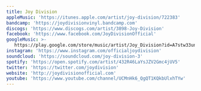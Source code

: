 ```yaml
---
title: Joy Division
appleMusic: 'https://itunes.apple.com/artist/joy-division/722383'
bandcamp: 'https://joydivisionvinyl.bandcamp.com'
discogs: 'https://www.discogs.com/artist/3898-Joy-Division'
facebook: 'https://www.facebook.com/JoyDivisionOfficial'
googleMusic: >-
   https://play.google.com/store/music/artist/Joy_Division?id=A7stw33un3ikghopvzhz2tpmvtm
instagram: 'https://www.instagram.com/officialjoydivision'
soundcloud: 'https://soundcloud.com/joy-division-3'
spotify: 'https://open.spotify.com/artist/432R46LaYsJZV2Gmc4jUV5'
twitter: 'https://twitter.com/joydivision'
website: 'http://joydivisionofficial.com'
youtube: 'https://www.youtube.com/channel/UCMnHk6_QgQT1KQkbUlxhTYw'
---
```

